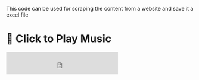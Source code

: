 This code can be used for scraping the content from a website and save it a excel file
# 🎵 Click to Play Music  

<iframe width="300" height="60" src="https://voca.ro/14bDnv9AqMEm/embed" frameborder="0"></iframe>

